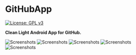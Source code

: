 # GitHubApp
[![License: GPL v3](https://img.shields.io/badge/License-GPL%20v3-blue.svg)](https://github.com/chankruze/GitHubApp/blob/master/LICENSE.txt)

**Clean Light Android App for GitHub.**

![Screenshots](./screenshots/ss-001.png?raw=true)
![Screenshots](./screenshots/ss-002.png?raw=true)
![Screenshots](./screenshots/ss-003.png?raw=true)
![Screenshots](./screenshots/ss-004.png?raw=true)
![Screenshots](./screenshots/ss-005.png?raw=true)